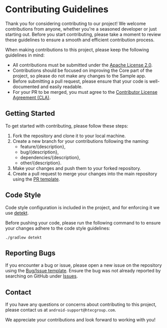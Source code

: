 # Contributing Guidelines

Thank you for considering contributing to our project! We welcome contributions from anyone, whether you're a seasoned developer or just starting out. Before you start contributing, please take a moment to review these guidelines to ensure a smooth and efficient contribution process.

When making contributions to this project, please keep the following guidelines in mind:
- All contributions must be submitted under the [Apache License 2.0][licence].
- Contributions should be focused on improving the Core part of the project, so please do not make any changes to the Sample app.
- Before submitting a pull request, please ensure that your code is well-documented and easily readable.
- For your PR to be merged, you must agree to the [Contributor License Agreement (CLA)][cla].

## Getting Started

To get started with contributing, please follow these steps:
1. Fork the repository and clone it to your local machine.
2. Create a new branch for your contributions following the naming:
    - feature/{description},
    - bug/{description},
    - dependencies/{description},
    - other/{description}.
3. Make your changes and push them to your forked repository.
4. Create a pull request to merge your changes into the main repository using the [PR template][pr-template].

## Code Style

Code style configuration is included in the project, and for enforcing it we use [detekt][detekt].

Before pushing your code, please run the following command to to ensure your changes adhere to the code style guidelines:
```
./gradlew detekt
```

## Reporting Bugs

If you encounter a bug or issue, please open a new issue on the repository using the [Bug/Issue template][bug-template]. Ensure the bug was not already reported by searching on GitHub under [Issues][issues].

## Contact

If you have any questions or concerns about contributing to this project, please contact us at `android-support@htecgroup.com`.

We appreciate your contributions and look forward to working with you!

[licence]: https://github.com/htecgroup/android-core/blob/main/LICENSE
[cla]: https://github.com/htecgroup/android-core/blob/main/.github/CLA.md
[pr-template]: https://github.com/htecgroup/android-core/blob/main/.github/pull_request_template.md
[detekt]: https://github.com/detekt/detekt
[issues]: https://github.com/htecgroup/android-core/issues
[bug-template]: https://github.com/htecgroup/android-core/blob/main/.github/ISSUE_TEMPLATE/BUG_REPORT.yml